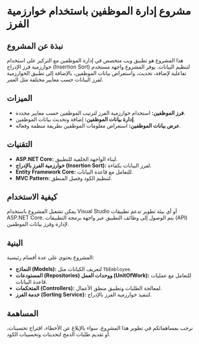 # مشروع إدارة الموظفين باستخدام خوارزمية الفرز

## نبذة عن المشروع
هذا المشروع هو تطبيق ويب متخصص في إدارة الموظفين مع التركيز على استخدام خوارزمية فرز الإدراج (Insertion Sort) لتنظيم البيانات. يوفر المشروع واجهة مستخدم تفاعلية لإضافة، تحديث، واستعراض بيانات الموظفين، بالإضافة إلى تطبيق الخوارزمية لفرز البيانات حسب معايير مختلفة مثل العمر.

## الميزات
- **فرز الموظفين:** استخدام خوارزمية الفرز لترتيب الموظفين حسب معايير محددة.
- **إدارة بيانات الموظفين:** إضافة وتحديث بيانات الموظفين.
- **عرض بيانات الموظفين:** استعراض معلومات الموظفين بطريقة منظمة وفعالة.

## التقنيات
- **ASP.NET Core:** لبناء الواجهة الخلفية للتطبيق.
- **خوارزمية الفرز بالإدراج (Insertion Sort):** لفرز البيانات بكفاءة.
- **Entity Framework Core:** للتعامل مع قاعدة البيانات.
- **MVC Pattern:** لتنظيم الكود وفصل المنطق.

## كيفية الاستخدام
يمكن تشغيل المشروع باستخدام Visual Studio أو أي بيئة تطوير تدعم تطبيقات ASP.NET Core. يتم الوصول إلى وظائف التطبيق عبر واجهة برمجة التطبيقات (API) لإدارة وفرز بيانات الموظفين.

## البنية
المشروع يحتوي على عدة أقسام رئيسية:
- **النماذج (Models):** لتعريف الكيانات مثل `TbEmbloyee`.
- **المستودعات (Repositories) ووحدات العمل (UnitOfWork):** للتعامل مع عمليات قاعدة البيانات.
- **المتحكمات (Controllers):** لمعالجة الطلبات وتطبيق منطق الأعمال.
- **خدمة الفرز (Sorting Service):** لتنفيذ خوارزمية الفرز بالإدراج.

## المساهمة
نرحب بمساهماتكم في تطوير هذا المشروع، سواء بالإبلاغ عن الأخطاء، اقتراح تحسينات، أو تقديم طلبات الدمج لتحديثات وتحسينات الكود.

